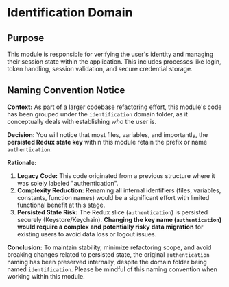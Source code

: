 # Identification Domain

## Purpose

This module is responsible for verifying the user's identity and managing their session state within the application. This includes processes like login, token handling, session validation, and secure credential storage.

## Naming Convention Notice

**Context:** As part of a larger codebase refactoring effort, this module's code has been grouped under the `identification` domain folder, as it conceptually deals with establishing *who* the user is.

**Decision:** You will notice that most files, variables, and importantly, the **persisted Redux state key** within this module retain the prefix or name `authentication`.

**Rationale:**
  1. **Legacy Code:** This code originated from a previous structure where it was solely labeled "authentication".
  2. **Complexity Reduction:** Renaming all internal identifiers (files, variables, constants, function names) would be a significant effort with limited functional benefit at this stage.
  3. **Persisted State Risk:** The Redux slice (`authentication`) is persisted securely (Keystore/Keychain). **Changing the key name (`authentication`) would require a complex and potentially risky data migration** for existing users to avoid data loss or logout issues.

**Conclusion:** To maintain stability, minimize refactoring scope, and avoid breaking changes related to persisted state, the original `authentication` naming has been preserved internally, despite the domain folder being named `identification`. Please be mindful of this naming convention when working within this module.
